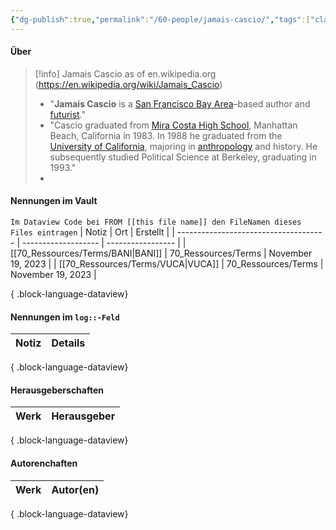 ```yaml
---
{"dg-publish":true,"permalink":"/60-people/jamais-cascio/","tags":["class/people"],"noteIcon":""}
---
```



#### Über
> [!info] Jamais Cascio
> as of en.wikipedia.org (https://en.wikipedia.org/wiki/Jamais_Cascio)
> - "**Jamais Cascio** is a [San Francisco Bay Area](https://en.wikipedia.org/wiki/San_Francisco_Bay_Area "San Francisco Bay Area")–based author and [futurist](https://en.wikipedia.org/wiki/Futurist "Futurist")."
> - "Cascio graduated from [Mira Costa High School](https://en.wikipedia.org/wiki/Mira_Costa_High_School "Mira Costa High School"), Manhattan Beach, California in 1983. In 1988 he graduated from the [University of California](https://en.wikipedia.org/wiki/University_of_California "University of California"), majoring in [anthropology](https://en.wikipedia.org/wiki/Anthropology "Anthropology") and history. He subsequently studied Political Science at Berkeley, graduating in 1993."
> - 



#### Nennungen im Vault
`Im Dataview Code bei FROM [[this file name]] den FileNamen dieses Files eintragen` 
| Notiz                                 | Ort                 | Erstellt          |
| ------------------------------------- | ------------------- | ----------------- |
| [[70_Ressources/Terms/BANI\|BANI]] | 70_Ressources/Terms | November 19, 2023 |
| [[70_Ressources/Terms/VUCA\|VUCA]] | 70_Ressources/Terms | November 19, 2023 |

{ .block-language-dataview}

#### Nennungen im `log::-Feld`
| Notiz | Details |
| ----- | ------- |

{ .block-language-dataview}

#### Herausgeberschaften
| Werk | Herausgeber |
| ---- | ----------- |

{ .block-language-dataview}


#### Autorenchaften
| Werk | Autor(en) |
| ---- | --------- |

{ .block-language-dataview}


